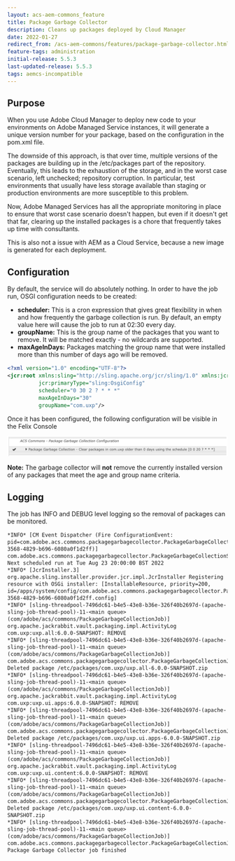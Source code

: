 ```yaml
---
layout: acs-aem-commons_feature
title: Package Garbage Collector
description: Cleans up packages deployed by Cloud Manager
date: 2022-01-27
redirect_from: /acs-aem-commons/features/package-garbage-collector.html 
feature-tags: administration
initial-release: 5.5.3
last-updated-release: 5.5.3
tags: aemcs-incompatible
---
```


## Purpose
When you use Adobe Cloud Manager to deploy new code to your environments on Adobe Managed Service instances, it will generate a unique version number for your package, based on the configuration in the pom.xml file. 

The downside of this approach, is that over time, multiple versions of the packages are building up in the /etc/packages part of the repository. Eventually, this leads to the exhaustion of the storage, and in the worst case scenario, left unchecked; repository corruption. In particular, test environments that usually have less storage available than staging or production environments are more susceptible to this problem. 

Now, Adobe Managed Services has all the appropriate monitoring in place to ensure that worst case scenario doesn't happen, but even if it doesn't get that far, clearing up the installed packages is a chore that frequently takes up time with consultants. 

This is also not a issue with AEM as a Cloud Service, because a new image is generated for each deployment.

## Configuration
By default, the service will do absolutely nothing. In order to have the job run, OSGI configuration needs to be created:
- **scheduler:** 
This is a cron expression that gives great flexibility in when and how frequently the garbage collection is run. By default, an empty value here will cause the job to run at 02:30 every day.
- **groupName:** 
This is the group name of the packages that you want to remove. It will be matched exactly - no wildcards are supported.
- **maxAgeInDays:**
Packages matching the group name that were installed more than this number of days ago will be removed.

```xml
<?xml version="1.0" encoding="UTF-8"?>
<jcr:root xmlns:sling="http://sling.apache.org/jcr/sling/1.0" xmlns:jcr="http://www.jcp.org/jcr/1.0"
          jcr:primaryType="sling:OsgiConfig"
          scheduler="0 30 2 ? * * *"
          maxAgeInDays="30"
          groupName="com.uxp"/>
```
Once it has been configured, the following configuration will be visible in the Felix Console

![image](images/package-garbage-collector-felix-console.png)

**Note:** The garbage collector will **not** remove the currently installed version of any packages that meet the age and group name criteria.

## Logging
The job has INFO and DEBUG level logging so the removal of packages can be monitored.
```text
*INFO* [CM Event Dispatcher (Fire ConfigurationEvent: pid=com.adobe.acs.commons.packagegarbagecollector.PackageGarbageCollectionScheduler.bf74b5ab-3568-4829-b696-6080a0f1d2ff)] com.adobe.acs.commons.packagegarbagecollector.PackageGarbageCollectionScheduler Next scheduled run at Tue Aug 23 20:00:00 BST 2022
*INFO* [JcrInstaller.3] org.apache.sling.installer.provider.jcr.impl.JcrInstaller Registering resource with OSGi installer: [InstallableResource, priority=200, id=/apps/system/config/com.adobe.acs.commons.packagegarbagecollector.PackageGarbageCollectionScheduler.bf74b5ab-3568-4829-b696-6080a0f1d2ff.config]
*INFO* [sling-threadpool-7496dc61-b4e5-43e8-b36e-326f40b2697d-(apache-sling-job-thread-pool)-11-<main queue>(com/adobe/acs/commons/PackageGarbageCollectionJob)] org.apache.jackrabbit.vault.packaging.impl.ActivityLog com.uxp:uxp.all:6.0.0-SNAPSHOT: REMOVE
*INFO* [sling-threadpool-7496dc61-b4e5-43e8-b36e-326f40b2697d-(apache-sling-job-thread-pool)-11-<main queue>(com/adobe/acs/commons/PackageGarbageCollectionJob)] com.adobe.acs.commons.packagegarbagecollector.PackageGarbageCollectionJob Deleted package /etc/packages/com.uxp/uxp.all-6.0.0-SNAPSHOT.zip
*INFO* [sling-threadpool-7496dc61-b4e5-43e8-b36e-326f40b2697d-(apache-sling-job-thread-pool)-11-<main queue>(com/adobe/acs/commons/PackageGarbageCollectionJob)] org.apache.jackrabbit.vault.packaging.impl.ActivityLog com.uxp:uxp.ui.apps:6.0.0-SNAPSHOT: REMOVE
*INFO* [sling-threadpool-7496dc61-b4e5-43e8-b36e-326f40b2697d-(apache-sling-job-thread-pool)-11-<main queue>(com/adobe/acs/commons/PackageGarbageCollectionJob)] com.adobe.acs.commons.packagegarbagecollector.PackageGarbageCollectionJob Deleted package /etc/packages/com.uxp/uxp.ui.apps-6.0.0-SNAPSHOT.zip
*INFO* [sling-threadpool-7496dc61-b4e5-43e8-b36e-326f40b2697d-(apache-sling-job-thread-pool)-11-<main queue>(com/adobe/acs/commons/PackageGarbageCollectionJob)] org.apache.jackrabbit.vault.packaging.impl.ActivityLog com.uxp:uxp.ui.content:6.0.0-SNAPSHOT: REMOVE
*INFO* [sling-threadpool-7496dc61-b4e5-43e8-b36e-326f40b2697d-(apache-sling-job-thread-pool)-11-<main queue>(com/adobe/acs/commons/PackageGarbageCollectionJob)] com.adobe.acs.commons.packagegarbagecollector.PackageGarbageCollectionJob Deleted package /etc/packages/com.uxp/uxp.ui.content-6.0.0-SNAPSHOT.zip
*INFO* [sling-threadpool-7496dc61-b4e5-43e8-b36e-326f40b2697d-(apache-sling-job-thread-pool)-11-<main queue>(com/adobe/acs/commons/PackageGarbageCollectionJob)] com.adobe.acs.commons.packagegarbagecollector.PackageGarbageCollectionJob Package Garbage Collector job finished
```